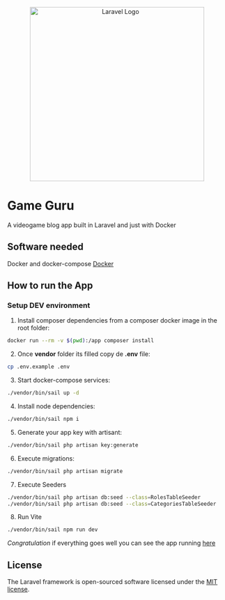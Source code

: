 <p align="center"><a href="https://laravel.com" target="_blank"><img src="https://raw.githubusercontent.com/laravel/art/master/logo-lockup/5%20SVG/2%20CMYK/1%20Full%20Color/laravel-logolockup-cmyk-red.svg" width="400" alt="Laravel Logo"></a></p>

# Game Guru

A videogame blog app built in Laravel and just with Docker

## Software needed

Docker and docker-compose [Docker](https://www.docker.com)

## How to run the App

### Setup DEV environment

1. Install composer dependencies from a composer docker image in the root folder:
```bash
docker run --rm -v $(pwd):/app composer install
```

2. Once __vendor__ folder its filled copy de __.env__ file:
```bash
cp .env.example .env
```

3. Start docker-compose services:
```bash
./vendor/bin/sail up -d
```

4. Install node dependencies:
```bash
./vendor/bin/sail npm i
```

5. Generate your app key with artisant: 
```bash
./vendor/bin/sail php artisan key:generate
```

6. Execute migrations:
```bash
./vendor/bin/sail php artisan migrate
```

7. Execute Seeders
```bash
./vendor/bin/sail php artisan db:seed --class=RolesTableSeeder
./vendor/bin/sail php artisan db:seed --class=CategoriesTableSeeder
```

8. Run Vite
```bash
./vendor/bin/sail npm run dev
```

_Congratulation_ if everything goes well you can see the app running [here](http://localhost)


## License

The Laravel framework is open-sourced software licensed under the [MIT license](https://opensource.org/licenses/MIT).

